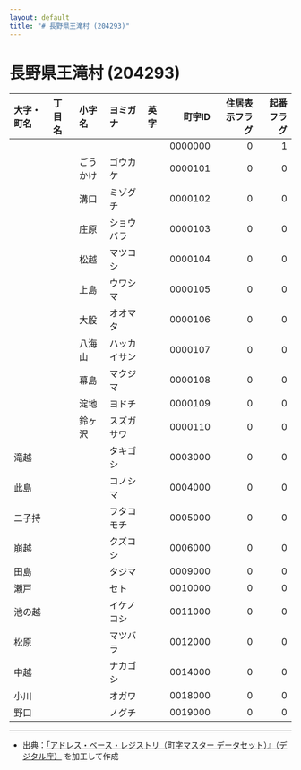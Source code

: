 ```yaml
---
layout: default
title: "# 長野県王滝村 (204293)"
---
```


# 長野県王滝村 (204293)

| 大字・町名 | 丁目名 | 小字名 | ヨミガナ | 英字 | 町字ID | 住居表示フラグ | 起番フラグ |
|:--------|:------|:------|:-----------------|:---------------------|--------:|----------:|--------:|
|  |  |  |  |  | 0000000 | 0 | 1 |
|  |  | ごうかけ | ゴウカケ |  | 0000101 | 0 | 0 |
|  |  | 溝口 | ミゾグチ |  | 0000102 | 0 | 0 |
|  |  | 庄原 | ショウバラ |  | 0000103 | 0 | 0 |
|  |  | 松越 | マツコシ |  | 0000104 | 0 | 0 |
|  |  | 上島 | ウワシマ |  | 0000105 | 0 | 0 |
|  |  | 大股 | オオマタ |  | 0000106 | 0 | 0 |
|  |  | 八海山 | ハッカイサン |  | 0000107 | 0 | 0 |
|  |  | 幕島 | マクジマ |  | 0000108 | 0 | 0 |
|  |  | 淀地 | ヨドチ |  | 0000109 | 0 | 0 |
|  |  | 鈴ヶ沢 | スズガサワ |  | 0000110 | 0 | 0 |
| 滝越 |  |  | タキゴシ |  | 0003000 | 0 | 0 |
| 此島 |  |  | コノシマ |  | 0004000 | 0 | 0 |
| 二子持 |  |  | フタコモチ |  | 0005000 | 0 | 0 |
| 崩越 |  |  | クズコシ |  | 0006000 | 0 | 0 |
| 田島 |  |  | タジマ |  | 0009000 | 0 | 0 |
| 瀬戸 |  |  | セト |  | 0010000 | 0 | 0 |
| 池の越 |  |  | イケノコシ |  | 0011000 | 0 | 0 |
| 松原 |  |  | マツバラ |  | 0012000 | 0 | 0 |
| 中越 |  |  | ナカゴシ |  | 0014000 | 0 | 0 |
| 小川 |  |  | オガワ |  | 0018000 | 0 | 0 |
| 野口 |  |  | ノグチ |  | 0019000 | 0 | 0 |

---

- 出典：[「アドレス・ベース・レジストリ（町字マスター データセット）』（デジタル庁）](https://www.digital.go.jp/policies/base_registry_address/) を加工して作成